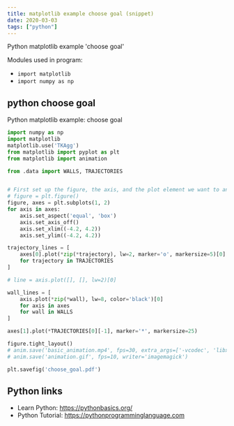 ```yaml
---
title: matplotlib example choose goal (snippet)
date: 2020-03-03
tags: ["python"]
---
```

Python matplotlib example 'choose goal'


Modules used in program: 
* `import matplotlib`
* `import numpy as np`

## python choose goal

Python matplotlib example: choose goal

```python
import numpy as np
import matplotlib
matplotlib.use('TKAgg')
from matplotlib import pyplot as plt
from matplotlib import animation

from .data import WALLS, TRAJECTORIES


# First set up the figure, the axis, and the plot element we want to animate
# figure = plt.figure()
figure, axes = plt.subplots(1, 2)
for axis in axes:
    axis.set_aspect('equal', 'box')
    axis.set_axis_off()
    axis.set_xlim((-4.2, 4.2))
    axis.set_ylim((-4.2, 4.2))

trajectory_lines = [
    axes[0].plot(*zip(*trajectory), lw=2, marker='o', markersize=5)[0]
    for trajectory in TRAJECTORIES
]

# line = axis.plot([], [], lw=2)[0]

wall_lines = [
    axis.plot(*zip(*wall), lw=8, color='black')[0]
    for axis in axes
    for wall in WALLS
]

axes[1].plot(*TRAJECTORIES[0][-1], marker='*', markersize=25)

figure.tight_layout()
# anim.save('basic_animation.mp4', fps=30, extra_args=['-vcodec', 'libx264'])
# anim.save('animation.gif', fps=10, writer='imagemagick')

plt.savefig('choose_goal.pdf')


```

## Python links

- Learn Python: https://pythonbasics.org/
- Python Tutorial: https://pythonprogramminglanguage.com

